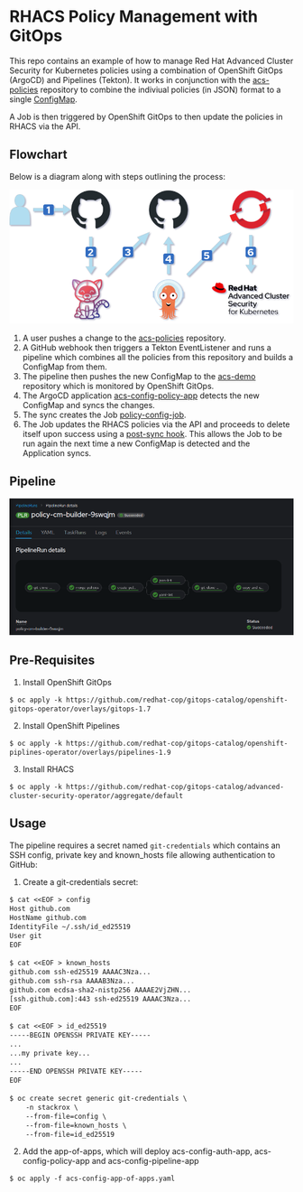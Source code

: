 # RHACS Policy Management with GitOps
This repo contains an example of how to manage Red Hat Advanced Cluster Security for Kubernetes policies using a combination of OpenShift GitOps (ArgoCD) and Pipelines (Tekton).  It works in conjunction with the [acs-policies](https://github.com/caseyrobb/acs-policies) repository to combine the indiviual policies (in JSON) format to a single [ConfigMap](https://github.com/caseyrobb/acs-demo/blob/master/app/policy/policies-payload-cm.yaml).

A Job is then triggered by OpenShift GitOps to then update the policies in RHACS via the API.

## Flowchart
Below is a diagram along with steps outlining the process:

![alt text](https://raw.githubusercontent.com/caseyrobb/acs-demo/master/flowchart.png)

1. A user pushes a change to the [acs-policies](https://github.com/caseyrobb/acs-policies) repository.
2. A GitHub webhook then triggers a Tekton EventListener and runs a pipeline which combines all the policies from this repository and builds a ConfigMap from them.
3. The pipeline then pushes the new ConfigMap to the [acs-demo](https://github.com/caseyrobb/acs-demo/blob/master/app/policy/policies-payload-cm.yaml) repository which is monitored by OpenShift GitOps.
4. The ArgoCD application [acs-config-policy-app](https://github.com/caseyrobb/acs-demo/blob/master/argocd/acs-config-policy-app.yaml) detects the new ConfigMap and syncs the changes.
5. The sync creates the Job [policy-config-job](https://github.com/caseyrobb/acs-demo/blob/master/app/policy/policy-config-job.yaml).
6. The Job updates the RHACS policies via the API and proceeds to delete itself upon success using a [post-sync hook](https://github.com/caseyrobb/acs-demo/blob/master/app/policy/policy-config-job.yaml#L6).  This allows the Job to be run again the next time a new ConfigMap is detected and the Application syncs.

## Pipeline
![alt text](https://raw.githubusercontent.com/caseyrobb/acs-demo/master/pipeline.png)

## Pre-Requisites
1. Install OpenShift GitOps
```
$ oc apply -k https://github.com/redhat-cop/gitops-catalog/openshift-gitops-operator/overlays/gitops-1.7
```
2. Install OpenShift Pipelines
```
$ oc apply -k https://github.com/redhat-cop/gitops-catalog/openshift-piplines-operator/overlays/pipelines-1.9
```
3. Install RHACS
```
$ oc apply -k https://github.com/redhat-cop/gitops-catalog/advanced-cluster-security-operator/aggregate/default
```

## Usage
The pipeline requires a secret named `git-credentials` which contains an SSH config, private key and known_hosts file allowing authentication to GitHub:

1. Create a git-credentials secret:
```
$ cat <<EOF > config
Host github.com
HostName github.com
IdentityFile ~/.ssh/id_ed25519
User git
EOF

$ cat <<EOF > known_hosts
github.com ssh-ed25519 AAAAC3Nza...
github.com ssh-rsa AAAAB3Nza...
github.com ecdsa-sha2-nistp256 AAAAE2VjZHN...
[ssh.github.com]:443 ssh-ed25519 AAAAC3Nza...
EOF

$ cat <<EOF > id_ed25519
-----BEGIN OPENSSH PRIVATE KEY-----
...
...my private key...
...
-----END OPENSSH PRIVATE KEY-----
EOF

$ oc create secret generic git-credentials \
    -n stackrox \
    --from-file=config \
    --from-file=known_hosts \
    --from-file=id_ed25519 
```
2. Add the app-of-apps, which will deploy acs-config-auth-app, acs-config-policy-app and acs-config-pipeline-app
```
$ oc apply -f acs-config-app-of-apps.yaml
```

